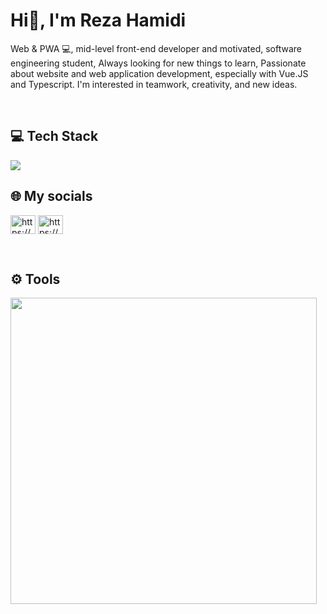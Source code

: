 <h1 align="left">Hi👋, I'm Reza Hamidi</h1>
<p align="left">Web & PWA 💻, mid-level front-end developer and motivated,
software engineering student, Always looking for new things to learn, Passionate about website and web application development, especially with Vue.JS and Typescript.
I'm interested in teamwork, creativity, and new ideas.</p>

<br />
<h2 align="left">💻 Tech Stack</h2>
    <img src="https://github.com/RezaHamidi0/RezaHamidi0/assets/103819181/38b54703-6383-439f-bb39-d78213bba1a0" />
<br />

<h2 align="left">🌐 My socials</h2>
<p align="left">
<a href="https://www.linkedin.com/in/reza-hamidi-1b132723a/" target="blank"><img align="center" src="https://raw.githubusercontent.com/rahuldkjain/github-profile-readme-generator/master/src/images/icons/Social/linked-in-alt.svg" alt="https://www.linkedin.com/in/reza-hamidi-1b132723a/" height="30" width="40" /></a>
<a href="https://github.com/RezaHamidi0" target="blank"><img align="center" src="https://raw.githubusercontent.com/rahuldkjain/github-profile-readme-generator/master/src/images/icons/Social/github.svg" alt="https://github.com/RezaHamidi0" height="30" width="40" /></a>
</p>
<br />

<h2 align="left">⚙️ Tools</h2>
    <img src="https://github.com/RezaHamidi0/RezaHamidi0/assets/103819181/b2f30c55-aecf-43b2-9528-ac83c2315cb1" width="490" />

